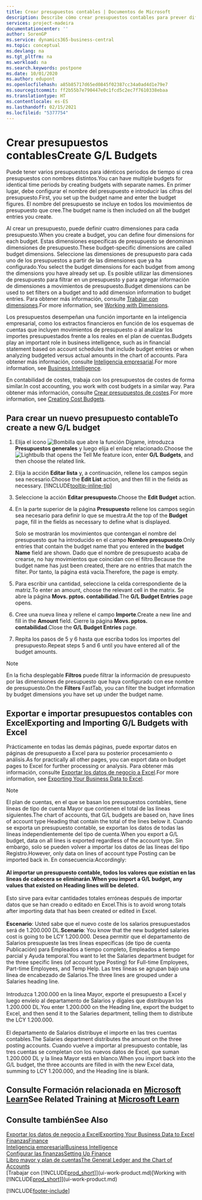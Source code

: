 ```yaml
---
title: Crear presupuestos contables | Documentos de Microsoft
description: Describe cómo crear presupuestos contables para prever diferentes actividades financieras y asignar dimensiones para fines de inteligencia empresarial.
services: project-madeira
documentationcenter: ''
author: SorenGP
ms.service: dynamics365-business-central
ms.topic: conceptual
ms.devlang: na
ms.tgt_pltfrm: na
ms.workload: na
ms.search.keywords: postpone
ms.date: 10/01/2020
ms.author: edupont
ms.openlocfilehash: a85b85717d65ed0845f02387cc34a0ad4d1e79e7
ms.sourcegitcommit: ff2b55b7e790447e0c1fcd5c2ec7f7610338ebaa
ms.translationtype: HT
ms.contentlocale: es-ES
ms.lasthandoff: 02/15/2021
ms.locfileid: "5377754"
---
```

# <a name="create-gl-budgets"></a><span data-ttu-id="33cdc-103">Crear presupuestos contables</span><span class="sxs-lookup"><span data-stu-id="33cdc-103">Create G/L Budgets</span></span>
<span data-ttu-id="33cdc-104">Puede tener varios presupuestos para idénticos periodos de tiempo si crea presupuestos con nombres distintos.</span><span class="sxs-lookup"><span data-stu-id="33cdc-104">You can have multiple budgets for identical time periods by creating budgets with separate names.</span></span> <span data-ttu-id="33cdc-105">En primer lugar, debe configurar el nombre del presupuesto e introducir las cifras del presupuesto.</span><span class="sxs-lookup"><span data-stu-id="33cdc-105">First, you set up the budget name and enter the budget figures.</span></span> <span data-ttu-id="33cdc-106">El nombre del presupuesto se incluye en todos los movimientos de presupuesto que cree.</span><span class="sxs-lookup"><span data-stu-id="33cdc-106">The budget name is then included on all the budget entries you create.</span></span>  

<span data-ttu-id="33cdc-107">Al crear un presupuesto, puede definir cuatro dimensiones para cada presupuesto.</span><span class="sxs-lookup"><span data-stu-id="33cdc-107">When you create a budget, you can define four dimensions for each budget.</span></span> <span data-ttu-id="33cdc-108">Estas dimensiones específicas de presupuesto se denominan dimensiones de presupuesto.</span><span class="sxs-lookup"><span data-stu-id="33cdc-108">These budget-specific dimensions are called budget dimensions.</span></span> <span data-ttu-id="33cdc-109">Seleccione las dimensiones de presupuesto para cada uno de los presupuestos a partir de las dimensiones que ya ha configurado.</span><span class="sxs-lookup"><span data-stu-id="33cdc-109">You select the budget dimensions for each budget from among the dimensions you have already set up.</span></span> <span data-ttu-id="33cdc-110">Es posible utilizar las dimensiones de presupuesto para filtrar en un presupuesto y para agregar información de dimensiones a movimientos de presupuesto.</span><span class="sxs-lookup"><span data-stu-id="33cdc-110">Budget dimensions can be used to set filters on a budget and to add dimension information to budget entries.</span></span> <span data-ttu-id="33cdc-111">Para obtener más información, consulte [Trabajar con dimensiones](finance-dimensions.md).</span><span class="sxs-lookup"><span data-stu-id="33cdc-111">For more information, see [Working with Dimensions](finance-dimensions.md).</span></span>

<span data-ttu-id="33cdc-112">Los presupuestos desempeñan una función importante en la inteligencia empresarial, como los extractos financieros en función de los esquemas de cuentas que incluyen movimientos de presupuesto o al analizar los importes presupuestados frente a los reales en el plan de cuentas.</span><span class="sxs-lookup"><span data-stu-id="33cdc-112">Budgets play an important role in business intelligence, such as in financial statement based on account schedules that include budget entries or when analyzing budgeted versus actual amounts in the chart of accounts.</span></span> <span data-ttu-id="33cdc-113">Para obtener más información, consulte [Inteligencia empresarial](bi.md).</span><span class="sxs-lookup"><span data-stu-id="33cdc-113">For more information, see [Business Intelligence](bi.md).</span></span>

<span data-ttu-id="33cdc-114">En contabilidad de costes, trabaja con los presupuestos de costes de forma similar.</span><span class="sxs-lookup"><span data-stu-id="33cdc-114">In cost accounting, you work with cost budgets in a similar way.</span></span> <span data-ttu-id="33cdc-115">Para obtener más información, consulte [Crear presupuestos de costes](finance-create-cost-budgets.md).</span><span class="sxs-lookup"><span data-stu-id="33cdc-115">For more information, see [Creating Cost Budgets](finance-create-cost-budgets.md).</span></span>    

## <a name="to-create-a-new-gl-budget"></a><span data-ttu-id="33cdc-116">Para crear un nuevo presupuesto contable</span><span class="sxs-lookup"><span data-stu-id="33cdc-116">To create a new G/L budget</span></span>  
1. <span data-ttu-id="33cdc-117">Elija el icono ![Bombilla que abre la función Dígame](media/ui-search/search_small.png "Dígame qué desea hacer"), introduzca **Presupuestos generales** y luego elija el enlace relacionado.</span><span class="sxs-lookup"><span data-stu-id="33cdc-117">Choose the ![Lightbulb that opens the Tell Me feature](media/ui-search/search_small.png "Tell me what you want to do") icon, enter **G/L Budgets**, and then choose the related link.</span></span>  
2. <span data-ttu-id="33cdc-118">Elija la acción **Editar lista** y, a continuación, rellene los campos según sea necesario.</span><span class="sxs-lookup"><span data-stu-id="33cdc-118">Choose the **Edit List** action, and then fill in the fields as necessary.</span></span> [!INCLUDE[tooltip-inline-tip](includes/tooltip-inline-tip_md.md)]  
3. <span data-ttu-id="33cdc-119">Seleccione la acción **Editar presupuesto**.</span><span class="sxs-lookup"><span data-stu-id="33cdc-119">Choose the **Edit Budget** action.</span></span>
4. <span data-ttu-id="33cdc-120">En la parte superior de la página **Presupuesto** rellene los campos según sea necesario para definir lo que se muestra.</span><span class="sxs-lookup"><span data-stu-id="33cdc-120">At the top of the **Budget** page, fill in the fields as necessary to define what is displayed.</span></span>  

    <span data-ttu-id="33cdc-121">Solo se mostrarán los movimientos que contengan el nombre del presupuesto que ha introducido en el campo **Nombre presupuesto**.</span><span class="sxs-lookup"><span data-stu-id="33cdc-121">Only entries that contain the budget name that you entered in the **budget Name** field are shown.</span></span> <span data-ttu-id="33cdc-122">Dado que el nombre de presupuesto acaba de crearse, no hay movimientos que coincidan con el filtro.</span><span class="sxs-lookup"><span data-stu-id="33cdc-122">Because the budget name has just been created, there are no entries that match the filter.</span></span> <span data-ttu-id="33cdc-123">Por tanto, la página está vacía.</span><span class="sxs-lookup"><span data-stu-id="33cdc-123">Therefore, the page is empty.</span></span>  
5. <span data-ttu-id="33cdc-124">Para escribir una cantidad, seleccione la celda correspondiente de la matriz.</span><span class="sxs-lookup"><span data-stu-id="33cdc-124">To enter an amount, choose the relevant cell in the matrix.</span></span> <span data-ttu-id="33cdc-125">Se abre la página **Movs. pptos. contabilidad**.</span><span class="sxs-lookup"><span data-stu-id="33cdc-125">The **G/L Budget Entries** page opens.</span></span>  
6. <span data-ttu-id="33cdc-126">Cree una nueva línea y rellene el campo **Importe**.</span><span class="sxs-lookup"><span data-stu-id="33cdc-126">Create a new line and fill in the **Amount** field.</span></span> <span data-ttu-id="33cdc-127">Cierre la página **Movs. pptos. contabilidad**.</span><span class="sxs-lookup"><span data-stu-id="33cdc-127">Close the **G/L Budget Entries** page.</span></span>  
7. <span data-ttu-id="33cdc-128">Repita los pasos de 5 y 6 hasta que escriba todos los importes del presupuesto.</span><span class="sxs-lookup"><span data-stu-id="33cdc-128">Repeat steps 5 and 6 until you have entered all of the budget amounts.</span></span>  

> [!NOTE]  
>  <span data-ttu-id="33cdc-129">En la ficha desplegable **Filtros** puede filtrar la información de presupuesto por las dimensiones de presupuesto que haya configurado con ese nombre de presupuesto.</span><span class="sxs-lookup"><span data-stu-id="33cdc-129">On the **Filters** FastTab, you can filter the budget information by budget dimensions you have set up under the budget name.</span></span>

## <a name="exporting-and-importing-gl-budgets-with-excel"></a><span data-ttu-id="33cdc-130">Exportar e importar presupuestos contables con Excel</span><span class="sxs-lookup"><span data-stu-id="33cdc-130">Exporting and Importing G/L Budgets with Excel</span></span>
<span data-ttu-id="33cdc-131">Prácticamente en todas las demás páginas, puede exportar datos en páginas de presupuesto a Excel para su posterior procesamiento o análisis.</span><span class="sxs-lookup"><span data-stu-id="33cdc-131">As for practically all other pages, you can export data on budget pages to Excel for further processing or analysis.</span></span> <span data-ttu-id="33cdc-132">Para obtener más información, consulte [Exportar los datos de negocio a Excel](about-export-data.md).</span><span class="sxs-lookup"><span data-stu-id="33cdc-132">For more information, see [Exporting Your Business Data to Excel](about-export-data.md).</span></span>

> [!NOTE]
> <span data-ttu-id="33cdc-133">El plan de cuentas, en el que se basan los presupuestos contables, tiene líneas de tipo de cuenta Mayor que contienen el total de las líneas siguientes.</span><span class="sxs-lookup"><span data-stu-id="33cdc-133">The chart of accounts, that G/L budgets are based on, have lines of account type Heading that contain the total of the lines below it.</span></span> <span data-ttu-id="33cdc-134">Cuando se exporta un presupuesto contable, se exportan los datos de todas las líneas independientemente del tipo de cuenta.</span><span class="sxs-lookup"><span data-stu-id="33cdc-134">When you export a G/L budget, data on all lines is exported regardless of the account type.</span></span> <span data-ttu-id="33cdc-135">Sin embargo, solo se pueden volver a importar los datos de las líneas del tipo Registro.</span><span class="sxs-lookup"><span data-stu-id="33cdc-135">However, only data on lines of account type Posting can be imported back in.</span></span> <span data-ttu-id="33cdc-136">En consecuencia:</span><span class="sxs-lookup"><span data-stu-id="33cdc-136">Accordingly:</span></span> <br /><br /> <span data-ttu-id="33cdc-137">**Al importar un presupuesto contable, todos los valores que existían en las líneas de cabecera se eliminarán.**</span><span class="sxs-lookup"><span data-stu-id="33cdc-137">**When you import a G/L budget, any values that existed on Heading lines will be deleted.**</span></span> <br /><br /> <span data-ttu-id="33cdc-138">Esto sirve para evitar cantidades totales erróneas después de importar datos que se han creado o editado en Excel.</span><span class="sxs-lookup"><span data-stu-id="33cdc-138">This is to avoid wrong totals after importing data that has been created or edited in Excel.</span></span><br /><br /> <span data-ttu-id="33cdc-139">**Escenario**: Usted sabe que el nuevo coste de los salarios presupuestados será de 1.200.000 DL.</span><span class="sxs-lookup"><span data-stu-id="33cdc-139">**Scenario**: You know that the new budgeted salaries cost is going to be LCY 1.200.000.</span></span> <span data-ttu-id="33cdc-140">Desea permitir que el departamento de Salarios presupueste las tres líneas específicas (de tipo de cuenta Publicación) para Empleados a tiempo completo, Empleados a tiempo parcial y Ayuda temporal.</span><span class="sxs-lookup"><span data-stu-id="33cdc-140">You want to let the Salaries department budget for the three specific lines (of account type Posting) for Full-time Employees, Part-time Employees, and Temp Help.</span></span> <span data-ttu-id="33cdc-141">Las tres líneas se agrupan bajo una línea de encabezado de Salarios.</span><span class="sxs-lookup"><span data-stu-id="33cdc-141">The three lines are grouped under a Salaries heading line.</span></span><br /><br /><span data-ttu-id="33cdc-142">Introduzca 1.200.000 en la línea Mayor, exporte el presupuesto a Excel y luego envíelo al departamento de Salarios y dígales que distribuyan los 1.200.000 DL.</span><span class="sxs-lookup"><span data-stu-id="33cdc-142">You enter 1.200.000 on the Heading line, export the budget to Excel, and then send it to the Salaries department, telling them to distribute the LCY 1.200.000.</span></span><br /><br /> <span data-ttu-id="33cdc-143">El departamento de Salarios distribuye el importe en las tres cuentas contables.</span><span class="sxs-lookup"><span data-stu-id="33cdc-143">The Salaries department distributes the amount on the three posting accounts.</span></span> <span data-ttu-id="33cdc-144">Cuando vuelve a importar al presupuesto contable, las tres cuentas se completan con los nuevos datos de Excel, que suman 1.200.000 DL y la línea Mayor está en blanco.</span><span class="sxs-lookup"><span data-stu-id="33cdc-144">When you import back into the G/L budget, the three accounts are filled in with the new Excel data, summing to LCY 1.200.000, and the Heading line is blank.</span></span>

## <a name="see-related-training-at-microsoft-learn"></a><span data-ttu-id="33cdc-145">Consulte Formación relacionada en [Microsoft Learn](/learn/modules/budgets-exchange-rates-dynamics-365-business-central/index)</span><span class="sxs-lookup"><span data-stu-id="33cdc-145">See Related Training at [Microsoft Learn](/learn/modules/budgets-exchange-rates-dynamics-365-business-central/index)</span></span>

## <a name="see-also"></a><span data-ttu-id="33cdc-146">Consulte también</span><span class="sxs-lookup"><span data-stu-id="33cdc-146">See Also</span></span>
[<span data-ttu-id="33cdc-147">Exportar los datos de negocio a Excel</span><span class="sxs-lookup"><span data-stu-id="33cdc-147">Exporting Your Business Data to Excel</span></span>](about-export-data.md)  
[<span data-ttu-id="33cdc-148">Finanzas</span><span class="sxs-lookup"><span data-stu-id="33cdc-148">Finance</span></span>](finance.md)  
[<span data-ttu-id="33cdc-149">Inteligencia empresarial</span><span class="sxs-lookup"><span data-stu-id="33cdc-149">Business Intelligence</span></span>](bi.md)  
[<span data-ttu-id="33cdc-150">Configurar las finanzas</span><span class="sxs-lookup"><span data-stu-id="33cdc-150">Setting Up Finance</span></span>](finance-setup-finance.md)  
[<span data-ttu-id="33cdc-151">Libro mayor y plan de cuentas</span><span class="sxs-lookup"><span data-stu-id="33cdc-151">The General Ledger and the Chart of Accounts</span></span>](finance-general-ledger.md)  
<span data-ttu-id="33cdc-152">[Trabajar con [!INCLUDE[prod_short](includes/prod_short.md)]](ui-work-product.md)</span><span class="sxs-lookup"><span data-stu-id="33cdc-152">[Working with [!INCLUDE[prod_short](includes/prod_short.md)]](ui-work-product.md)</span></span>  


[!INCLUDE[footer-include](includes/footer-banner.md)]